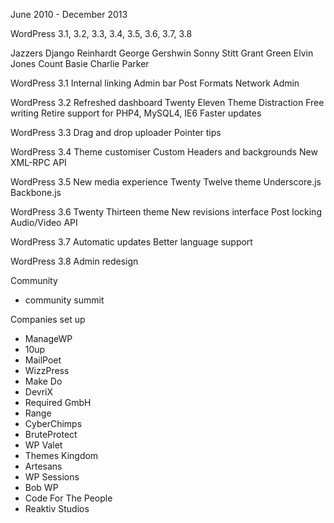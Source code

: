 June 2010 - December 2013

WordPress 3.1, 3.2, 3.3, 3.4, 3.5, 3.6, 3.7, 3.8

Jazzers
Django Reinhardt
George Gershwin
Sonny Stitt
Grant Green
Elvin Jones
Count Basie
Charlie Parker

WordPress 3.1
Internal linking
Admin bar
Post Formats
Network Admin

WordPress 3.2
Refreshed dashboard
Twenty Eleven Theme
Distraction Free writing
Retire support for PHP4, MySQL4, IE6
Faster updates

WordPress 3.3
Drag and drop uploader
Pointer tips

WordPress 3.4
Theme customiser
Custom Headers and backgrounds
New XML-RPC API

WordPress 3.5
New media experience
Twenty Twelve theme
Underscore.js
Backbone.js

WordPress 3.6
Twenty Thirteen theme
New revisions interface
Post locking
Audio/Video API

WordPress 3.7
Automatic updates
Better language support

WordPress 3.8
Admin redesign

Community
- community summit

Companies set up

- ManageWP
- 10up
- MailPoet
- WizzPress
- Make Do
- DevriX
- Required GmbH
- Range
- CyberChimps
- BruteProtect
- WP Valet
- Themes Kingdom
- Artesans
- WP Sessions
- Bob WP
- Code For The People
- Reaktiv Studios







